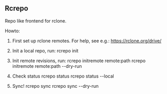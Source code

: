 Rcrepo
------

Repo like frontend for rclone.

Howto:

1. First set up rclone remotes. For help, see e.g.:
  https://rclone.org/drive/

2. Init a local repo, run:
  rcrepo init

3. Init remote revisions, run:
  rcrepo initremote remote:path
  rcrepo initremote remote:path --dry-run

4. Check status
  rcrepo status
  rcrepo status --local

5. Sync!
  rcrepo sync
  rcrepo sync --dry-run